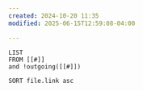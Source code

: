 ```yaml
---
created: 2024-10-20 11:35
modified: 2025-06-15T12:59:08-04:00

---
```

```dataview
LIST
FROM [[#]]
and !outgoing([[#]])

SORT file.link asc
```
